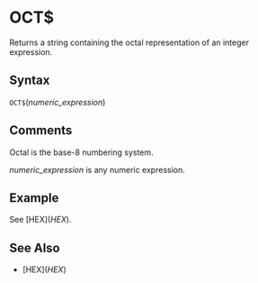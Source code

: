 # OCT$

Returns a string containing the octal representation of an integer expression.

## Syntax

`OCT$`(*numeric_expression*)

## Comments

Octal is the base-8 numbering system.

*numeric_expression* is any numeric expression.

## Example

See [HEX$](HEX$).

## See Also

- [HEX$](HEX$)
